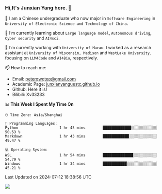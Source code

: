 ### Hi,It's Junxian Yang here. 👋

<!--
**Uestc-Young/Uestc-Young** is a ✨ _special_ ✨ repository because its `README.md` (this file) appears on your GitHub profile.

Here are some ideas to get you started:

- 🔭 I’m currently working on ...
- 🌱 I’m currently learning ...
- 👯 I’m looking to collaborate on ...
- 🤔 I’m looking for help with ...
- 💬 Ask me about ...
- 📫 How to reach me: ...
- 😄 Pronouns: ...
- ⚡ Fun fact: ...
-->
🎉 I am a Chinese undergraduate who now major in `Software Engineering` in `University of Electronic Science and Technology of China`.  
  
🌱 I’m currently learning about `Large language model`, `Autonomous driving`, `Cyber security` and `AI4sci`.  

🔭 I’m currently working with `University of Macau`. I worked as a research assistant at `University of Wisconsin, Madison` and `WestLake University`, focusing on `LLM4Code` and `AI4Bio`, respectively.
  
📫 How to reach me: 
   - Email: peterqwqtop@gmail.com
   - Academic Page: [junxianyanguestc.github.io](https://junxianyanguestc.github.io/)
   - Github: Here it is!
   - Bilibili: Xv33233
     
<!--START_SECTION:waka-->
📊 **This Week I Spent My Time On** 

```text
🕑︎ Time Zone: Asia/Shanghai

💬 Programming Languages: 
Python                   1 hr 45 mins        █████████████░░░░░░░░░░░░   50.53 % 
Markdown                 1 hr 43 mins        ████████████░░░░░░░░░░░░░   49.47 % 

💻 Operating System: 
WSL                      1 hr 54 mins        ██████████████░░░░░░░░░░░   54.79 % 
Windows                  1 hr 34 mins        ███████████░░░░░░░░░░░░░░   45.21 % 
```


 Last Updated on 2024-07-12 18:38:56 UTC
<!--END_SECTION:waka-->

![](https://visitor-badge.glitch.me/badge?page_id=Uestc-Young.readme)
